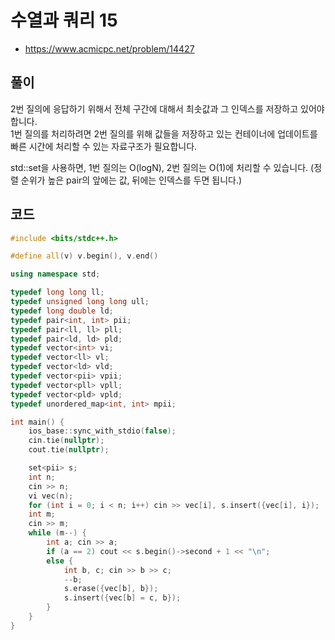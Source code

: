 # 수열과 쿼리 15
* https://www.acmicpc.net/problem/14427

## 풀이
2번 질의에 응답하기 위해서 전체 구간에 대해서 최솟값과 그 인덱스를 저장하고 있어야 합니다.<br>
1번 질의를 처리하려면 2번 질의를 위해 값들을 저장하고 있는 컨테이너에 업데이트를 빠른 시간에 처리할 수 있는 자료구조가 필요합니다.

std::set을 사용하면, 1번 질의는 O(logN), 2번 질의는 O(1)에 처리할 수 있습니다. (정렬 순위가 높은 pair의 앞에는 값, 뒤에는 인덱스를 두면 됩니다.)

## 코드
```cpp
#include <bits/stdc++.h>

#define all(v) v.begin(), v.end()

using namespace std;

typedef long long ll;
typedef unsigned long long ull;
typedef long double ld;
typedef pair<int, int> pii;
typedef pair<ll, ll> pll;
typedef pair<ld, ld> pld;
typedef vector<int> vi;
typedef vector<ll> vl;
typedef vector<ld> vld;
typedef vector<pii> vpii;
typedef vector<pll> vpll;
typedef vector<pld> vpld;
typedef unordered_map<int, int> mpii;

int main() {
	ios_base::sync_with_stdio(false);
	cin.tie(nullptr);
	cout.tie(nullptr);

	set<pii> s;
	int n;
	cin >> n;
	vi vec(n);
	for (int i = 0; i < n; i++) cin >> vec[i], s.insert({vec[i], i});
	int m;
	cin >> m;
	while (m--) {
		int a; cin >> a;
		if (a == 2) cout << s.begin()->second + 1 << "\n";
		else {
			int b, c; cin >> b >> c;
			--b;
			s.erase({vec[b], b});
			s.insert({vec[b] = c, b});
		}
	}
}

```
